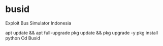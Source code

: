 # busid
Exploit Bus Simulator Indonesia


apt update && apt full-upgrade
pkg update && pkg upgrade -y
pkg install python
Cd Busid
